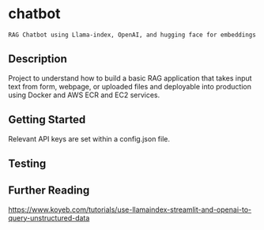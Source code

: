 # chatbot

```
RAG Chatbot using Llama-index, OpenAI, and hugging face for embeddings
```

## Description
Project to understand how to build a basic RAG application that takes input text from form, webpage, or uploaded files and deployable into production using Docker and AWS ECR and EC2 services.

## Getting Started
Relevant API keys are set within a config.json file.

## Testing

## Further Reading

https://www.koyeb.com/tutorials/use-llamaindex-streamlit-and-openai-to-query-unstructured-data